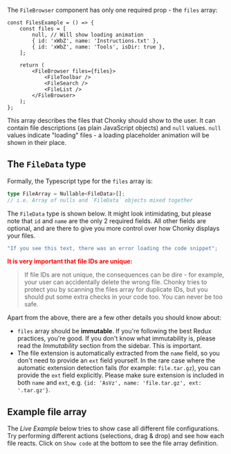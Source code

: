 The `FileBrowser` component has only one required prop - the `files` array:

```tsx
const FilesExample = () => {
    const files = [
        null, // Will show loading animation
        { id: 'xWbZ', name: 'Instructions.txt' },
        { id: 'xWbZ', name: 'Tools', isDir: true },
    ];

    return (
        <FileBrowser files={files}>
            <FileToolbar />
            <FileSearch />
            <FileList />
        </FileBrowser>
    );
};
```

This array describes the files that Chonky should show to the user. It can contain
file descriptions (as plain JavaScript objects) and `null` values. `null` values
indicate "loading" files - a loading placeholder animation will be shown in their place.

## The `FileData` type

Formally, the Typescript type for the `files` array is:

```ts
type FileArray = Nullable<FileData>[];
// i.e. Array of nulls and `FileData` objects mixed together
```

The `FileData` type is shown below. It might look intimidating, but please note that
`id` and `name` are the only 2 required fields. All other fields are optional, and
are there to give you more control over how Chonky displays your files.

```ts { "file": "<src>/types/files.types.ts", "symbol": "FileData" }
"If you see this text, there was an error loading the code snippet";
```

<span style="color: red; font-weight: bold;">
It is very important that file IDs are unique:
</span>

> If file IDs are not unique, the consequences can be dire - for example, your user can
> accidentally delete the wrong file. Chonky tries to protect you by scanning the files
> array for duplicate IDs, but you should put some extra checks in your code too. You
> can never be too safe.

Apart from the above, there are a few other details you should know about:

-   `files` array should be **immutable**. If you're following the best Redux practices,
    you're good. If you don't know what immutability is, please read the
    _Immutability_ section from the sidebar. This is important.
-   The file extension is automatically extracted from the `name` field, so you don't
    need to provide an `ext` field yourself. In the rare case where the automatic
    extension detection fails (for example: `file.tar.gz`), you can provide the `ext`
    field explicitly. Please make sure extension is included in both `name` and `ext`,
    e.g. `{id: 'AsVz', name: 'file.tar.gz', ext: '.tar.gz'}`.

## Example file array

The _Live Example_ below tries to show case all different file configurations. Try
performing different actions (selections, drag & drop) and see how each file reacts.
Click on `Show code` at the bottom to see the file array definition.
